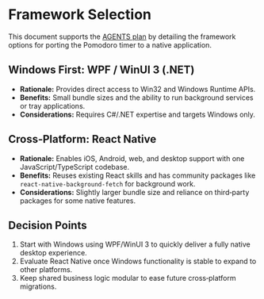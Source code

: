 # Framework Selection

This document supports the [AGENTS plan](../AGENTS.md) by detailing the framework options for porting the Pomodoro timer to a native application.

## Windows First: WPF / WinUI 3 (.NET)
- **Rationale:** Provides direct access to Win32 and Windows Runtime APIs.
- **Benefits:** Small bundle sizes and the ability to run background services or tray applications.
- **Considerations:** Requires C#/.NET expertise and targets Windows only.

## Cross‑Platform: React Native
- **Rationale:** Enables iOS, Android, web, and desktop support with one JavaScript/TypeScript codebase.
- **Benefits:** Reuses existing React skills and has community packages like `react-native-background-fetch` for background work.
- **Considerations:** Slightly larger bundle size and reliance on third‑party packages for some native features.

## Decision Points
1. Start with Windows using WPF/WinUI 3 to quickly deliver a fully native desktop experience.
2. Evaluate React Native once Windows functionality is stable to expand to other platforms.
3. Keep shared business logic modular to ease future cross‑platform migrations.
